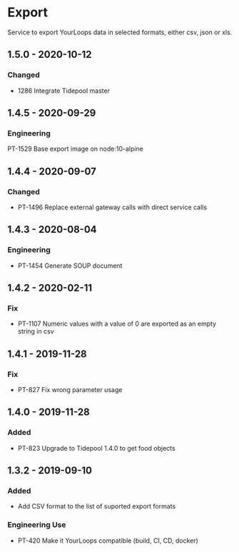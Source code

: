 # Export
Service to export YourLoops data in selected formats, either csv, json or xls.

## 1.5.0 - 2020-10-12
### Changed
- 1286 Integrate Tidepool master

## 1.4.5 - 2020-09-29
### Engineering
PT-1529 Base export image on node:10-alpine

## 1.4.4 - 2020-09-07
### Changed
- PT-1496 Replace external gateway calls with direct service calls

## 1.4.3 - 2020-08-04
### Engineering
- PT-1454 Generate SOUP document

## 1.4.2 - 2020-02-11
### Fix 
- PT-1107 Numeric values with a value of 0 are exported as an empty string in csv

## 1.4.1 - 2019-11-28
### Fix 
- PT-827 Fix wrong parameter usage

## 1.4.0 - 2019-11-28
### Added 
- PT-823 Upgrade to Tidepool 1.4.0 to get food objects

## 1.3.2 - 2019-09-10
### Added
- Add CSV format to the list of suported export formats

### Engineering Use
- PT-420 Make it YourLoops compatible (build, CI, CD, docker)